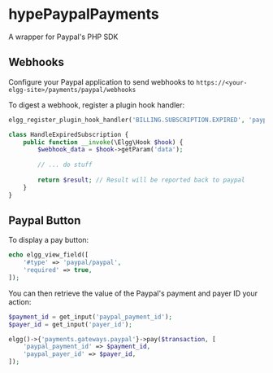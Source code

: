 hypePaypalPayments
==================

A wrapper for Paypal's PHP SDK

## Webhooks

Configure your Paypal application to send webhooks to ```https://<your-elgg-site>/payments/paypal/webhooks```

To digest a webhook, register a plugin hook handler:

```php
elgg_register_plugin_hook_handler('BILLING.SUBSCRIPTION.EXPIRED', 'paypal', HandleExpiredSubscription::class);

class HandleExpiredSubscription {
	public function __invoke(\Elgg\Hook $hook) {
		$webhook_data = $hook->getParam('data');
		
		// ... do stuff
		
		return $result; // Result will be reported back to paypal
	}
}

```

## Paypal Button

To display a pay button:

```php
echo elgg_view_field([
	'#type' => 'paypal/paypal',
	'required' => true,
]);
```

You can then retrieve the value of the Paypal's payment and payer ID your action:

```php
$payment_id = get_input('paypal_payment_id');
$payer_id = get_input('payer_id');

elgg()->{'payments.gateways.paypal'}->pay($transaction, [
	'paypal_payment_id' => $payment_id,
	'paypal_payer_id' => $payer_id,
]);
```
